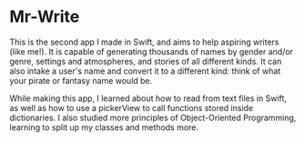 # Mr-Write

This is the second app I made in Swift, and aims to help aspiring writers (like me!). It is capable of generating thousands of names by gender and/or genre, settings and atmospheres, and stories of all different kinds. It can also intake a user's name and convert it to a different kind: think of what your pirate or fantasy name would be. 

While making this app, I learned about how to read from text files in Swift, as well as how to use a pickerView to call functions stored inside dictionaries. I also studied more principles of Object-Oriented Programming, learning to split up my classes and methods more.  
